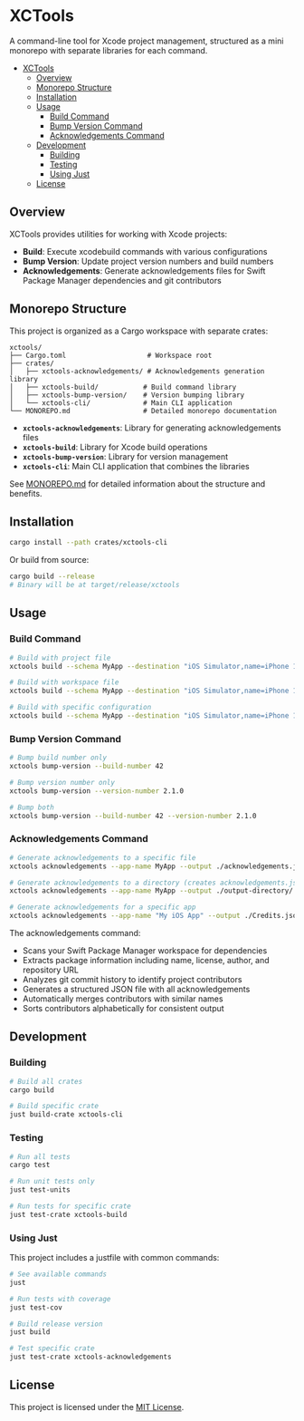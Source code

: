 # XCTools

A command-line tool for Xcode project management, structured as a mini monorepo with separate libraries for each command.

- [XCTools](#xctools)
  - [Overview](#overview)
  - [Monorepo Structure](#monorepo-structure)
  - [Installation](#installation)
  - [Usage](#usage)
    - [Build Command](#build-command)
    - [Bump Version Command](#bump-version-command)
    - [Acknowledgements Command](#acknowledgements-command)
  - [Development](#development)
    - [Building](#building)
    - [Testing](#testing)
    - [Using Just](#using-just)
  - [License](#license)

## Overview

XCTools provides utilities for working with Xcode projects:
- **Build**: Execute xcodebuild commands with various configurations
- **Bump Version**: Update project version numbers and build numbers
- **Acknowledgements**: Generate acknowledgements files for Swift Package Manager dependencies and git contributors

## Monorepo Structure

This project is organized as a Cargo workspace with separate crates:

```
xctools/
├── Cargo.toml                    # Workspace root
├── crates/
│   ├── xctools-acknowledgements/ # Acknowledgements generation library
│   ├── xctools-build/           # Build command library
│   ├── xctools-bump-version/    # Version bumping library  
│   └── xctools-cli/             # Main CLI application
└── MONOREPO.md                  # Detailed monorepo documentation
```

- **`xctools-acknowledgements`**: Library for generating acknowledgements files
- **`xctools-build`**: Library for Xcode build operations
- **`xctools-bump-version`**: Library for version management  
- **`xctools-cli`**: Main CLI application that combines the libraries

See [MONOREPO.md](MONOREPO.md) for detailed information about the structure and benefits.

## Installation

```bash
cargo install --path crates/xctools-cli
```

Or build from source:

```bash
cargo build --release
# Binary will be at target/release/xctools
```

## Usage

### Build Command

```bash
# Build with project file
xctools build --schema MyApp --destination "iOS Simulator,name=iPhone 15 Pro" --project MyApp.xcodeproj

# Build with workspace file  
xctools build --schema MyApp --destination "iOS Simulator,name=iPhone 15 Pro" --workspace MyApp.xcworkspace

# Build with specific configuration
xctools build --schema MyApp --destination "iOS Simulator,name=iPhone 15 Pro" --project MyApp.xcodeproj --configuration release
```

### Bump Version Command

```bash
# Bump build number only
xctools bump-version --build-number 42

# Bump version number only
xctools bump-version --version-number 2.1.0

# Bump both
xctools bump-version --build-number 42 --version-number 2.1.0
```

### Acknowledgements Command

```bash
# Generate acknowledgements to a specific file
xctools acknowledgements --app-name MyApp --output ./acknowledgements.json

# Generate acknowledgements to a directory (creates acknowledgements.json)
xctools acknowledgements --app-name MyApp --output ./output-directory/

# Generate acknowledgements for a specific app
xctools acknowledgements --app-name "My iOS App" --output ./Credits.json
```

The acknowledgements command:
- Scans your Swift Package Manager workspace for dependencies
- Extracts package information including name, license, author, and repository URL
- Analyzes git commit history to identify project contributors
- Generates a structured JSON file with all acknowledgements
- Automatically merges contributors with similar names
- Sorts contributors alphabetically for consistent output

## Development

### Building

```bash
# Build all crates
cargo build

# Build specific crate
just build-crate xctools-cli
```

### Testing

```bash
# Run all tests
cargo test

# Run unit tests only
just test-units

# Run tests for specific crate
just test-crate xctools-build
```

### Using Just

This project includes a justfile with common commands:

```bash
# See available commands
just

# Run tests with coverage
just test-cov

# Build release version
just build

# Test specific crate
just test-crate xctools-acknowledgements
```

## License

This project is licensed under the [MIT License](./LICENSE).
